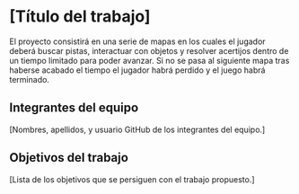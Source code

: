 # [Título del trabajo]

El proyecto consistirá en una serie de mapas en los cuales el jugador deberá buscar pistas, 
interactuar con objetos y resolver acertijos dentro de un tiempo limitado para poder avanzar.
Si no se pasa al siguiente mapa tras haberse acabado el tiempo el jugador habrá perdido y el juego habrá terminado.


## Integrantes del equipo

[Nombres, apellidos, y usuario GitHub de los integrantes del equipo.]

## Objetivos del trabajo

[Lista de los objetivos que se persiguen con el trabajo propuesto.]

